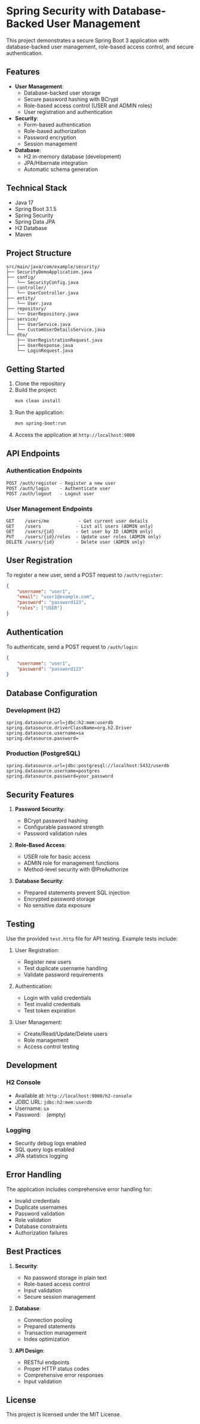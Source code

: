 # Spring Security with Database-Backed User Management

This project demonstrates a secure Spring Boot 3 application with database-backed user management, role-based access control, and secure authentication.

## Features

- **User Management**:
  - Database-backed user storage
  - Secure password hashing with BCrypt
  - Role-based access control (USER and ADMIN roles)
  - User registration and authentication
- **Security**:
  - Form-based authentication
  - Role-based authorization
  - Password encryption
  - Session management
- **Database**:
  - H2 in-memory database (development)
  - JPA/Hibernate integration
  - Automatic schema generation

## Technical Stack

- Java 17
- Spring Boot 3.1.5
- Spring Security
- Spring Data JPA
- H2 Database
- Maven

## Project Structure

```
src/main/java/com/example/security/
├── SecurityDemoApplication.java
├── config/
│   └── SecurityConfig.java
├── controller/
│   └── UserController.java
├── entity/
│   └── User.java
├── repository/
│   └── UserRepository.java
├── service/
│   ├── UserService.java
│   └── CustomUserDetailsService.java
└── dto/
    ├── UserRegistrationRequest.java
    ├── UserResponse.java
    └── LoginRequest.java
```

## Getting Started

1. Clone the repository
2. Build the project:
   ```bash
   mvn clean install
   ```
3. Run the application:
   ```bash
   mvn spring-boot:run
   ```
4. Access the application at `http://localhost:9000`

## API Endpoints

### Authentication Endpoints
```
POST /auth/register - Register a new user
POST /auth/login    - Authenticate user
POST /auth/logout   - Logout user
```

### User Management Endpoints
```
GET    /users/me           - Get current user details
GET    /users             - List all users (ADMIN only)
GET    /users/{id}        - Get user by ID (ADMIN only)
PUT    /users/{id}/roles  - Update user roles (ADMIN only)
DELETE /users/{id}        - Delete user (ADMIN only)
```

## User Registration

To register a new user, send a POST request to `/auth/register`:

```json
{
    "username": "user1",
    "email": "user1@example.com",
    "password": "password123",
    "roles": ["USER"]
}
```

## Authentication

To authenticate, send a POST request to `/auth/login`:

```json
{
    "username": "user1",
    "password": "password123"
}
```

## Database Configuration

### Development (H2)
```properties
spring.datasource.url=jdbc:h2:mem:userdb
spring.datasource.driverClassName=org.h2.Driver
spring.datasource.username=sa
spring.datasource.password=
```

### Production (PostgreSQL)
```properties
spring.datasource.url=jdbc:postgresql://localhost:5432/userdb
spring.datasource.username=postgres
spring.datasource.password=your_password
```

## Security Features

1. **Password Security**:
   - BCrypt password hashing
   - Configurable password strength
   - Password validation rules

2. **Role-Based Access**:
   - USER role for basic access
   - ADMIN role for management functions
   - Method-level security with @PreAuthorize

3. **Database Security**:
   - Prepared statements prevent SQL injection
   - Encrypted password storage
   - No sensitive data exposure

## Testing

Use the provided `test.http` file for API testing. Example tests include:

1. User Registration:
   - Register new users
   - Test duplicate username handling
   - Validate password requirements

2. Authentication:
   - Login with valid credentials
   - Test invalid credentials
   - Test token expiration

3. User Management:
   - Create/Read/Update/Delete users
   - Role management
   - Access control testing

## Development

### H2 Console
- Available at: `http://localhost:9000/h2-console`
- JDBC URL: `jdbc:h2:mem:userdb`
- Username: `sa`
- Password: ` ` (empty)

### Logging
- Security debug logs enabled
- SQL query logs enabled
- JPA statistics logging

## Error Handling

The application includes comprehensive error handling for:
- Invalid credentials
- Duplicate usernames
- Password validation
- Role validation
- Database constraints
- Authorization failures

## Best Practices

1. **Security**:
   - No password storage in plain text
   - Role-based access control
   - Input validation
   - Secure session management

2. **Database**:
   - Connection pooling
   - Prepared statements
   - Transaction management
   - Index optimization

3. **API Design**:
   - RESTful endpoints
   - Proper HTTP status codes
   - Comprehensive error responses
   - Input validation

## License

This project is licensed under the MIT License.
